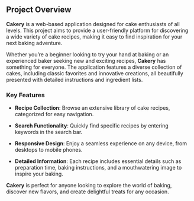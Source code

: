 ## Project Overview

**Cakery** is a web-based application designed for cake enthusiasts of all levels. This project aims to provide a user-friendly platform for discovering a wide variety of cake recipes, making it easy to find inspiration for your next baking adventure.

Whether you’re a beginner looking to try your hand at baking or an experienced baker seeking new and exciting recipes, **Cakery** has something for everyone. The application features a diverse collection of cakes, including classic favorites and innovative creations, all beautifully presented with detailed instructions and ingredient lists.

### Key Features

- **Recipe Collection**: 
  Browse an extensive library of cake recipes, categorized for easy navigation.
  
- **Search Functionality**: 
  Quickly find specific recipes by entering keywords in the search bar.
  
- **Responsive Design**: 
  Enjoy a seamless experience on any device, from desktops to mobile phones.
  
- **Detailed Information**: 
  Each recipe includes essential details such as preparation time, baking instructions, and a mouthwatering image to inspire your baking.

**Cakery** is perfect for anyone looking to explore the world of baking, discover new flavors, and create delightful treats for any occasion.
